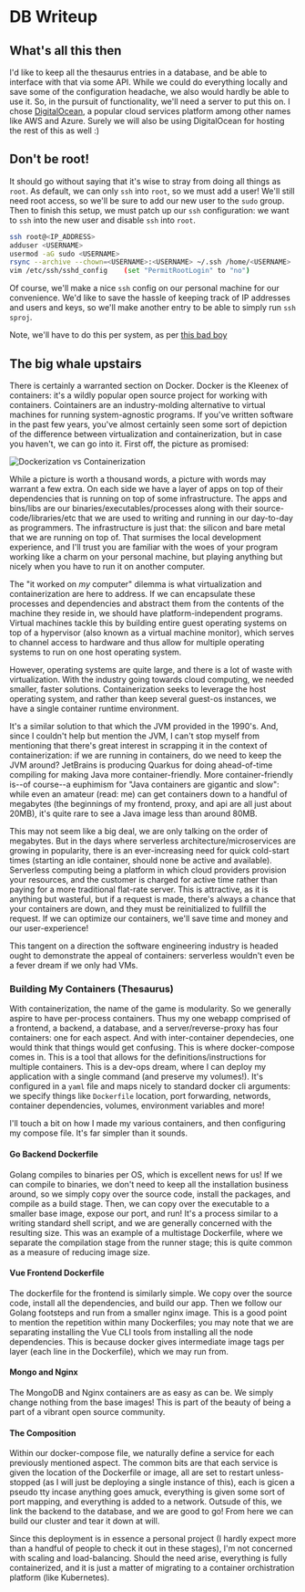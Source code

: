 # DB Writeup

## What's all this then

I'd like to keep all the thesaurus entries in a database, and be able to interface with that via some API. While we could do everything locally and save some of the configuration headache, we also would hardly be able to use it. So, in the pursuit of functionality, we'll need a server to put this on. I chose [DigitalOcean](https://www.digitalocean.com), a popular cloud services platform among other names like AWS and Azure. Surely we will also be using DigitalOcean for hosting the rest of this as well :)

## Don't be root!

It should go without saying that it's wise to stray from doing all things as `root`. As default, we can only `ssh` into `root`, so we must add a user! We'll still need root access, so we'll be sure to add our new user to the `sudo` group. Then to finish this setup, we must patch up our `ssh` configuration: we want to `ssh` into the new user and disable `ssh` into `root`.

```sh
ssh root@<IP_ADDRESS>
adduser <USERNAME>
usermod -aG sudo <USERNAME> 
rsync --archive --chown=<USERNAME>:<USERNAME> ~/.ssh /home/<USERNAME> 
vim /etc/ssh/sshd_config    (set "PermitRootLogin" to "no")
```

Of course, we'll make a nice `ssh` config on our personal machine for our convenience. We'd like to save the hassle of keeping track of IP addresses and users and keys, so we'll make another entry to be able to simply run `ssh sproj`.

Note, we'll have to do this per system, as per [this bad boy](https://www.digitalocean.com/community/questions/error-permission-denied-publickey-when-i-try-to-ssh)

## The big whale upstairs

There is certainly a warranted section on Docker. Docker is the Kleenex of containers: it's a wildly popular open source project for working with containers. Cointainers are an industry-molding alternative to virtual machines for running system-agnostic programs. If you've written software in the past few years, you've almost certainly seen some sort of depiction of the difference between virtualization and containerization, but in case you haven't, we can go into it. First off, the picture as promised:

![Dockerization vs Containerization](https://blog.netapp.com/wp-content/uploads/2016/03/Screen-Shot-2018-03-20-at-9.24.09-AM-1024x548.png) 

While a picture is worth a thousand words, a picture with words may warrant a few extra. On each side we have a layer of apps on top of their dependencies that is running on top of some infrastructure. The apps and bins/libs are our binaries/executables/processes along with their source-code/libraries/etc that we are used to writing and running in our day-to-day as programmers. The infrastructure is just that: the silicon and bare metal that we are running on top of. That surmises the local development experience, and I'll trust you are familiar with the woes of your program working like a charm on your personal machine, but playing anything but nicely when you have to run it on another computer. 

The "it worked on *my* computer" dilemma is what virtualization and containerization are here to address. If we can encapsulate these processes and dependencies and abstract them from the contents of the machine they reside in, we should have platform-independent programs. Virtual machines tackle this by building entire guest operating systems on top of a hypervisor (also known as a virtual machine monitor), which serves to channel access to hardware and thus allow for multiple operating systems to run on one host operating system. 

However, operating systems are quite large, and there is a lot of waste with virtualization. With the industry going towards cloud computing, we needed smaller, faster solutions. Containerization seeks to leverage the host operating system, and rather than keep several guest-os instances, we have a single container runtime environment. 

It's a similar solution to that which the JVM provided in the 1990's. And, since I couldn't help but mention the JVM, I can't stop myself from mentioning that there's great interest in scrapping it in the context of containerization: if we are running in containers, do we need to keep the JVM around? JetBrains is producing Quarkus for doing ahead-of-time compiling for making Java more container-friendly. More container-friendly is--of course--a euphimism for "Java containers are gigantic and slow": while even an amateur (read: me) can get containers down to a handful of megabytes (the beginnings of my frontend, proxy, and api are all just about 20MB), it's quite rare to see a Java image less than around 80MB. 

This may not seem like a big deal, we are only talking on the order of megabytes. But in the days where serverless architecture/microservices are growing in popularity, there is an ever-increasing need for quick cold-start times (starting an idle container, should none be active and available). Serverless computing being a platform in which cloud providers provision your resources, and the customer is charged for active time rather than paying for a more traditional flat-rate server. This is attractive, as it is anything but wasteful, but if a request is made, there's always a chance that your containers are down, and they must be reinitialized to fullfill the request. If we can optimize our containers, we'll save time and money and our user-experience!

This tangent on a direction the software engineering industry is headed ought to demonstrate the appeal of containers: serverless wouldn't even be a fever dream if we only had VMs.

### Building My Containers (Thesaurus)

With containerization, the name of the game is modularity. So we generally aspire to have per-process containers. Thus my one webapp comprised of a frontend, a backend, a database, and a server/reverse-proxy has four containers: one for each aspect. And with inter-container dependecies, one would think that things would get confusing. This is where docker-compose comes in. This is a tool that allows for the definitions/instructions for multiple containers. This is a dev-ops dream, where I can deploy my application with a single command (and preserve my volumes!). It's configured in a `yaml` file and maps nicely to standard docker cli arguments: we specify things like `Dockerfile` location, port forwarding, networds, container dependencies, volumes, environment variables and more!

I'll touch a bit on how I made my various containers, and then configuring my compose file. It's far simpler than it sounds.

#### Go Backend Dockerfile

Golang compiles to binaries per OS, which is excellent news for us! If we can compile to binaries, we don't need to keep all the installation business around, so we simply copy over the source code, install the packages, and compile as a build stage. Then, we can copy over the executable to a smaller base image, expose our port, and run! It's a process similar to a writing standard shell script, and we are generally concerned with the resulting size. This was an example of a multistage Dockerfile, where we separate the compilation stage from the runner stage; this is quite common as a measure of reducing image size. 

#### Vue Frontend Dockerfile

The dockerfile for the frontend is similarly simple. We copy over the source code, install all the dependencies, and build our app. Then we follow our Golang footsteps and run from a smaller nginx image. This is a good point to mention the repetition within many Dockerfiles; you may note that we are separating installing the Vue CLI tools from installing all the node dependencies. This is because docker gives intermediate image tags per layer (each line in the Dockerfile), which we may run from. 

#### Mongo and Nginx

The MongoDB and Nginx containers are as easy as can be. We simply change nothing from the base images! This is part of the beauty of being a part of a vibrant open source community.

#### The Composition

Within our docker-compose file, we naturally define a service for each previously mentioned aspect. The common bits are that each service is given the location of the Dockerfile or image, all are set to restart unless-stopped (as I will just be deploying a single instance of this), each is gicen a pseudo tty incase anything goes amuck, everything is given some sort of port mapping, and everything is added to a network. Outsude of this, we link the backend to the database, and we are good to go! From here we can build our cluster and tear it down at will.

Since this deployment is in essence a personal project (I hardly expect more than a handful of people to check it out in these stages), I'm not concerned with scaling and load-balancing. Should the need arise, everything is fully containerized, and it is just a matter of migrating to a container orchistration platform (like Kubernetes). 